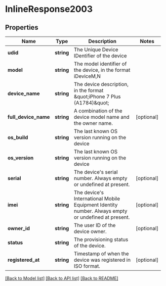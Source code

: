 # InlineResponse2003

## Properties
Name | Type | Description | Notes
------------ | ------------- | ------------- | -------------
**udid** | **string** | The Unique Device IDentifier of the device | 
**model** | **string** | The model identifier of the device, in the format iDeviceM,N | 
**device_name** | **string** | The device description, in the format \&quot;iPhone 7 Plus (A1784)\&quot; | 
**full_device_name** | **string** | A combination of the device model name and the owner name. | [optional] 
**os_build** | **string** | The last known OS version running on the device | 
**os_version** | **string** | The last known OS version running on the device | 
**serial** | **string** | The device&#39;s serial number. Always empty or undefined at present. | [optional] 
**imei** | **string** | The device&#39;s International Mobile Equipment Identity number. Always empty or undefined at present. | [optional] 
**owner_id** | **string** | The user ID of the device owner. | [optional] 
**status** | **string** | The provisioning status of the device. | 
**registered_at** | **string** | Timestamp of when the device was registered in ISO format. | [optional] 

[[Back to Model list]](../README.md#documentation-for-models) [[Back to API list]](../README.md#documentation-for-api-endpoints) [[Back to README]](../README.md)


